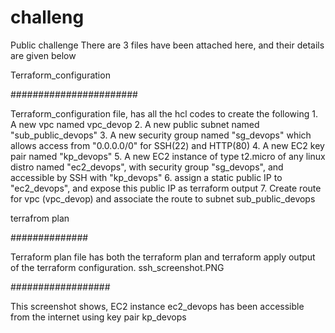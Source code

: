 # challeng
Public challenge
There are 3 files have been attached here, and their details are given below 

Terraform_configuration

#######################

Terraform_configuration file, has all the hcl codes to create the following 
        1. A new vpc named  vpc_devop
        2. A new public subnet named "sub_public_devops"
        3. A new security group named "sg_devops" which allows access from "0.0.0.0/0" for SSH(22) and HTTP(80)
        4. A new EC2 key pair named "kp_devops"
        5. A new EC2 instance of type t2.micro of any linux distro named "ec2_devops", with security group "sg_devops", and accessible by              SSH with "kp_devops"
        6. assign a static public IP to "ec2_devops", and expose this public IP as terraform output
        7. Create route for vpc (vpc_devop) and associate the route to subnet sub_public_devops

terrafrom plan

##############

Terraform plan file has both the terraform plan and terraform apply output of the terraform configuration. 
ssh_screenshot.PNG

##################

This screenshot shows, EC2 instance ec2_devops has been accessible from the internet using key pair kp_devops
